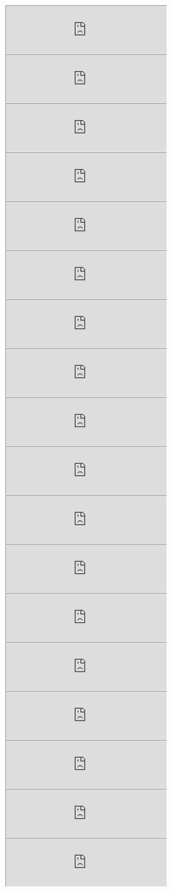 
<script>
function myFunction() {
var frames = document.getElementsByTagName("iframe");
for (i = 0; i < frames.length; i++) {
      frames[i].style.height=frames[i].contentDocument.body.scrollHeight +'px';
  }
}
window.addEventListener("load", myFunction);
window.addEventListener("resize", myFunction);
</script>

<iframe src="https://fergustaylor.github.io/Dev/Hackday/voronoi/DEvoronoi.html" width="100%">
</iframe>

<iframe src="https://fergustaylor.github.io/Dev/Hackday/voronoi/EDvoronoi.html" width="100%">
</iframe>

<iframe src="https://fergustaylor.github.io/Dev/Hackday/voronoi/GPledUCCwEDvoronoi.html" width="100%">
</iframe>

<iframe src="https://fergustaylor.github.io/Dev/Hackday/voronoi/IUCCASvoronoi.html" width="100%">
</iframe>

<iframe src="https://fergustaylor.github.io/Dev/Hackday/voronoi/MIUvoronoi.html" width="100%">
</iframe>

<iframe src="https://fergustaylor.github.io/Dev/Hackday/voronoi/OOHvoronoi.html" width="100%">
</iframe>

<iframe src="https://fergustaylor.github.io/Dev/Hackday/voronoi/SpecEDvoronoi.html" width="100%">
</iframe>

<iframe src="https://fergustaylor.github.io/Dev/Hackday/voronoi/UUHvoronoi.html" width="100%" onload="this.style.height=this.contentDocument.body.scrollHeight +'px';" onresize="this.style.height=this.contentDocument.body.scrollHeight +'px';">
</iframe>

<iframe src="https://fergustaylor.github.io/Dev/Hackday/voronoi/WICvoronoi.html" width="100%">
</iframe>

<iframe src="https://fergustaylor.github.io/Dev/Hackday/points/DEpoints.html" width="100%">
</iframe>

<iframe src="https://fergustaylor.github.io/Dev/Hackday/points/EDpoints.html" width="100%">
</iframe>

<iframe src="https://fergustaylor.github.io/Dev/Hackday/points/GPledUCCwEDpoints.html" width="100%">
</iframe>

<iframe src="https://fergustaylor.github.io/Dev/Hackday/points/IUCCASpoints.html" width="100%">
</iframe>

<iframe src="https://fergustaylor.github.io/Dev/Hackday/points/MIUpoints.html" width="100%">
</iframe>

<iframe src="https://fergustaylor.github.io/Dev/Hackday/points/OOHpoints.html"  width="100%">
</iframe>

<iframe src="https://fergustaylor.github.io/Dev/Hackday/points/SpecEDpoints.html" width="100%">
</iframe>

<iframe src="https://fergustaylor.github.io/Dev/Hackday/points/UUHpoints.html"  width="100%">
</iframe>

<iframe src="https://fergustaylor.github.io/Dev/Hackday/points/WICpoints.html" width="100%">
</iframe>